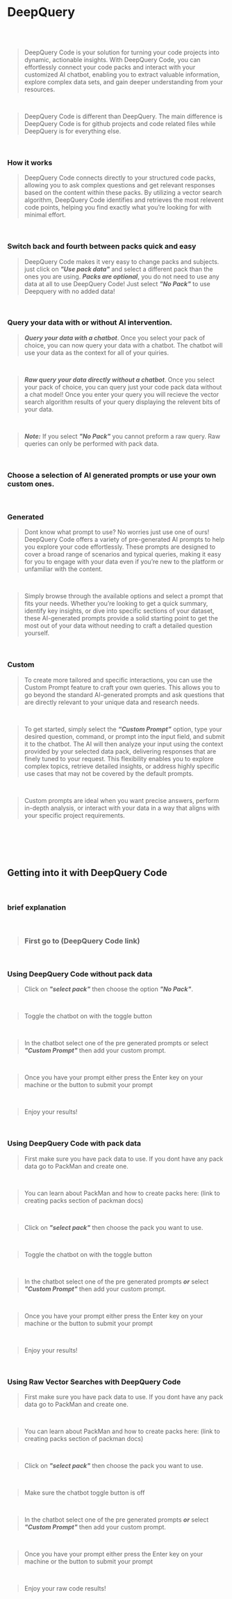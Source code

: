 # DeepQuery

<br/>
<br/>

> DeepQuery Code is your solution for turning your code projects into dynamic, actionable insights. With DeepQuery Code, you can effortlessly connect your code packs and interact with your customized AI chatbot, enabling you to extract valuable information, explore complex data sets, and gain deeper understanding from your resources.

<br/>

> DeepQuery Code is different than DeepQuery. The main difference is DeepQuery Code is for github projects and code related files while DeepQuery is for everything else.

<br/>

### How it works

> DeepQuery Code connects directly to your structured code packs, allowing you to ask complex questions and get relevant responses based on the content within these packs. By utilizing a vector search algorithm, DeepQuery Code identifies and retrieves the most relevent code points, helping you find exactly what you’re looking for with minimal effort.

<br/>

### Switch back and fourth between packs quick and easy

> DeepQuery Code makes it very easy to change packs and subjects. just click on ***"Use pack data"*** and select a different pack than the ones you are using.
> ***Packs are optional***, you do not need to use any data at all to use DeepQuery Code! Just select ***"No Pack"*** to use Deepquery with no added data!

<br/>

### Query your data with or without AI intervention.

> ***Query your data with a chatbot***. Once you select your pack of choice, you can now query your data with a chatbot. The chatbot will use your data as the context for all of your quiries. 

<br/>

> ***Raw query your data directly without a chatbot***. Once you select your pack of choice, you can query just your code pack data without a chat model! Once you enter your query you will recieve the vector search algorithm results of your query displaying the relevent bits of your data.

<br/>

> ***Note:*** If you select ***"No Pack"*** you cannot preform a raw query. Raw queries can only be performed with pack data.

<br/>

### Choose a selection of AI generated prompts or use your own custom ones.

<br/>

### Generated

> Dont know what prompt to use? No worries just use one of ours! DeepQuery Code offers a variety of pre-generated AI prompts to help you explore your code effortlessly. These prompts are designed to cover a broad range of scenarios and typical queries, making it easy for you to engage with your data even if you’re new to the platform or unfamiliar with the content.

<br/>

>  Simply browse through the available options and select a prompt that fits your needs. Whether you’re looking to get a quick summary, identify key insights, or dive into specific sections of your dataset, these AI-generated prompts provide a solid starting point to get the most out of your data without needing to craft a detailed question yourself.

<br/>

### Custom

> To create more tailored and specific interactions, you can use the Custom Prompt feature to craft your own queries. This allows you to go beyond the standard AI-generated prompts and ask questions that are directly relevant to your unique data and research needs.

<br/>

>  To get started, simply select the ***“Custom Prompt”*** option, type your desired question, command, or prompt into the input field, and submit it to the chatbot. The AI will then analyze your input using the context provided by your selected data pack, delivering responses that are finely tuned to your request. This flexibility enables you to explore complex topics, retrieve detailed insights, or address highly specific use cases that may not be covered by the default prompts.

<br/>

> Custom prompts are ideal when you want precise answers, perform in-depth analysis, or interact with your data in a way that aligns with your specific project requirements.

<br/>
<br/>
<br/>
<br/>


## Getting into it with DeepQuery Code

<br/>

### brief explanation

<br/>

> ### First go to (DeepQuery Code link)

<br/>

### Using DeepQuery Code without pack data

> Click on ***"select pack"*** then choose the option ***"No Pack"***.

<br/>

> Toggle the chatbot on with the toggle button

<br/>

> In the chatbot select one of the pre generated prompts or select ***"Custom Prompt"*** then add your custom prompt.

<br/>

> Once you have your prompt either press the Enter key on your machine or the button to submit your prompt

<br/>

> Enjoy your results!

<br/>

### Using DeepQuery Code with pack data

> First make sure you have pack data to use. If you dont have any pack data go to PackMan and create one.

<br/>

> You can learn about PackMan and how to create packs here: (link to creating packs section of packman docs)

<br/>

> Click on ***"select pack"*** then choose the pack you want to use.

<br/>

> Toggle the chatbot on with the toggle button

<br/>

> In the chatbot select one of the pre generated prompts ***or*** select ***"Custom Prompt"*** then add your custom prompt.

<br/>

> Once you have your prompt either press the Enter key on your machine or the button to submit your prompt

<br/>

> Enjoy your results!


<br/>

### Using Raw Vector Searches with DeepQuery Code

> First make sure you have pack data to use. If you dont have any pack data go to PackMan and create one.

<br/>

> You can learn about PackMan and how to create packs here: (link to creating packs section of packman docs)

<br/>

> Click on ***"select pack"*** then choose the pack you want to use.

<br/>

> Make sure the chatbot toggle button is off

<br/>

> In the chatbot select one of the pre generated prompts ***or*** select ***"Custom Prompt"*** then add your custom prompt.

<br/>

> Once you have your prompt either press the Enter key on your machine or the button to submit your prompt

<br/>

> Enjoy your raw code results!
